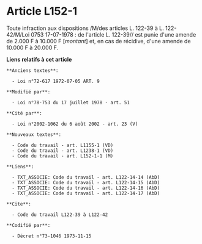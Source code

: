 # Article L152-1

Toute infraction aux dispositions /M/des articles L. 122-39 à L. 122-42/M/Loi  0753 17-07-1978 : de l'article L. 122-39// est
punie d'une amende de 2.000 F à 10.000 F [*montant*] et, en cas de récidive, d'une amende de 10.000 F à 20.000 F.

**Liens relatifs à cet article**

	**Anciens textes**:

	  - Loi n°72-617 1972-07-05 ART. 9

	**Modifié par**:

	  - Loi n°78-753 du 17 juillet 1978 - art. 51

	**Cité par**:

	  - Loi n°2002-1062 du 6 août 2002 - art. 23 (V)

	**Nouveaux textes**:

	  - Code du travail - art. L1155-1 (VD)
	  - Code du travail - art. L1238-1 (VD)
	  - Code du travail - art. L152-1-1 (M)

	**Liens**:

	  - TXT_ASSOCIE: Code du travail - art. L122-14-14 (AbD)
	  - TXT_ASSOCIE: Code du travail - art. L122-14-15 (AbD)
	  - TXT_ASSOCIE: Code du travail - art. L122-14-16 (AbD)
	  - TXT_ASSOCIE: Code du travail - art. L122-14-17 (AbD)

	**Cite**:

	  - Code du travail L122-39 à L122-42

	**Codifié par**:

	  - Décret n°73-1046 1973-11-15
